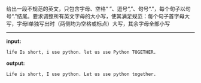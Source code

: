 给出一段不规范的英文，只包含字母、空格“ ”、逗号“,”、句号“.”，每个句子以句号“.”结尾。要求调整所有英文字母的大小写，使其满足规范：每个句子首字母大写，字母I单独写出时（两侧均为空格或标点）大写，其余字母全部小写
****
**input:**
```
life Is short, i use python. let us use Python TOGETHER.
```
**output:**
```
Life is short, I use python. Let us use python together.
```
